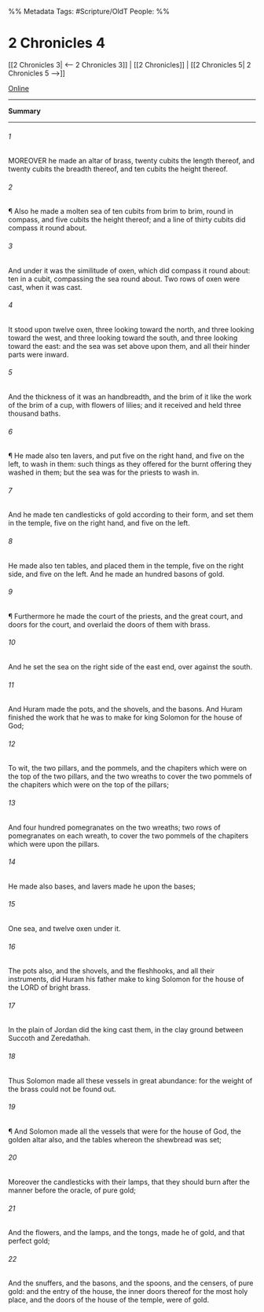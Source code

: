 

%% Metadata
Tags: #Scripture/OldT
People: 
%%
# 2 Chronicles 4
[[2 Chronicles 3| <-- 2 Chronicles 3]] | [[2 Chronicles]] | [[2 Chronicles 5| 2 Chronicles 5 -->]]

[Online](https://churchofjesuschrist.org/study/scriptures/ot/2-chr/4?lang=eng)

---
__Summary__



---

###### 1
MOREOVER he made an altar of brass, twenty cubits the length thereof, and twenty cubits the breadth thereof, and ten cubits the height thereof.
###### 2
¶ Also he made a molten sea of ten cubits from brim to brim, round in compass, and five cubits the height thereof; and a line of thirty cubits did compass it round about.
###### 3
And under it was the similitude of oxen, which did compass it round about: ten in a cubit, compassing the sea round about.  Two rows of oxen were cast, when it was cast.
###### 4
It stood upon twelve oxen, three looking toward the north, and three looking toward the west, and three looking toward the south, and three looking toward the east: and the sea was set above upon them, and all their hinder parts were inward.
###### 5
And the thickness of it was an handbreadth, and the brim of it like the work of the brim of a cup, with flowers of lilies; and it received and held three thousand baths.
###### 6
¶ He made also ten lavers, and put five on the right hand, and five on the left, to wash in them: such things as they offered for the burnt offering they washed in them; but the sea was for the priests to wash in.
###### 7
And he made ten candlesticks of gold according to their form, and set them in the temple, five on the right hand, and five on the left.
###### 8
He made also ten tables, and placed them in the temple, five on the right side, and five on the left.  And he made an hundred basons of gold.
###### 9
¶ Furthermore he made the court of the priests, and the great court, and doors for the court, and overlaid the doors of them with brass.
###### 10
And he set the sea on the right side of the east end, over against the south.
###### 11
And Huram made the pots, and the shovels, and the basons.  And Huram finished the work that he was to make for king Solomon for the house of God;
###### 12
To wit, the two pillars, and the pommels, and the chapiters which were on the top of the two pillars, and the two wreaths to cover the two pommels of the chapiters which were on the top of the pillars;
###### 13
And four hundred pomegranates on the two wreaths; two rows of pomegranates on each wreath, to cover the two pommels of the chapiters which were upon the pillars.
###### 14
He made also bases, and lavers made he upon the bases;
###### 15
One sea, and twelve oxen under it.
###### 16
The pots also, and the shovels, and the fleshhooks, and all their instruments, did Huram his father make to king Solomon for the house of the LORD of bright brass.
###### 17
In the plain of Jordan did the king cast them, in the clay ground between Succoth and Zeredathah.
###### 18
Thus Solomon made all these vessels in great abundance: for the weight of the brass could not be found out.
###### 19
¶ And Solomon made all the vessels that were for the house of God, the golden altar also, and the tables whereon the shewbread was set;
###### 20
Moreover the candlesticks with their lamps, that they should burn after the manner before the oracle, of pure gold;
###### 21
And the flowers, and the lamps, and the tongs, made he of gold, and that perfect gold;
###### 22
And the snuffers, and the basons, and the spoons, and the censers, of pure gold: and the entry of the house, the inner doors thereof for the most holy place, and the doors of the house of the temple, were of gold.



